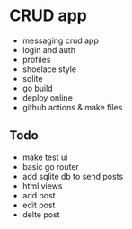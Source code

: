 # CRUD app
- messaging crud app
- login and auth
- profiles
- shoelace style
- sqlite
- go build
- deploy online
- github actions & make files


## Todo
- make test ui
- basic go router
- add sqlite db to send posts
- html views
- add post
- edit post
- delte post
